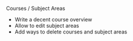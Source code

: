 Courses / Subject Areas

+ Write a decent course overview
+ Allow to edit subject areas
+ Add ways to delete courses and subject areas


